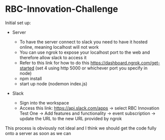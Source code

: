 # RBC-Innovation-Challenge

Initial set up:
- Server
  - To have the server connect to slack you need to have it hosted online, meaning localhost will not work
  - You can use ngrok to expose your localhost port to the web and therefore allow slack to access it
  - Refer to this link for how to do this https://dashboard.ngrok.com/get-started (set 4 using http 5000 or whichever port you specify in node)
  - npm install 
  - start up node (nodemon index.js)
  
- Slack
  - Sign into the workspace
  - Access this link: https://api.slack.com/apps -> select RBC Innovation Test One -> Add features and functionality -> event subscription -> update the URL to the new URL provided by ngrok
  
This process is obviously not ideal and I think we should get the code fully onto a server as soon as we can

